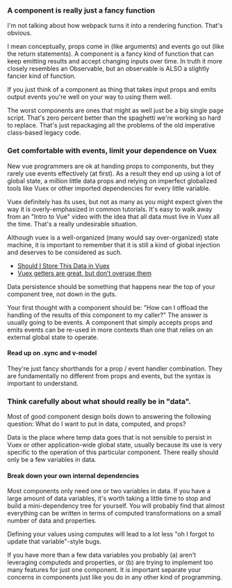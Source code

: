 ### A component is really just a fancy function

I'm not talking about how webpack turns it into a rendering function. That's obvious.

I mean conceptually, props come in (like arguments) and events go out (like the return statements).
A component is a fancy kind of function that can keep emitting results and accept changing inputs
over time. In truth it more closely resembles an Observable, but an observable is ALSO a slightly
fancier kind of function. 

If you just think of a component as thing that takes input props and emits output events you're well
on your way to using them well.

The worst components are ones that might as well just be a big single page script. That's zero
percent better than the spaghetti we're working so hard to replace. That's just repackaging all the
problems of the old imperative class-based legacy code.

### Get comfortable with events, limit your dependence on Vuex

New vue programmers are ok at handing props to components, but they rarely use events effectively
(at first). As a result they end up using a lot of global state, a million little data props and
relying on imperfect globalized tools like Vuex or other imported dependencies for every little
variable. 

Vuex definitely has its uses, but not as many as you might expect given the way it is
overly-emphasized in common tutorials. It's easy to walk away from an "Intro to Vue" video with the
idea that all data must live in Vuex all the time. That's a really undesirable situation. 

Although vuex is a well-organized (many would say over-organized) state machine, it is important
to remember that it is still a kind of global injection and deserves to be considered as such.

* [Should I Store This Data in
  Vuex](https://markus.oberlehner.net/blog/should-i-store-this-data-in-vuex/)
* [Vuex getters are great, but don’t overuse
  them](https://codeburst.io/vuex-getters-are-great-but-dont-overuse-them-9c946689b414)

Data persistence should be something that happens near the top of your component tree, not down in
the guts. 

Your first thought with a component should be: "How can I offload the handling of the results of
this component to my caller?" The answer is usually going to be events. A component that simply
accepts props and emits events can be re-used in more contexts than one that relies on an external
global state to operate.

#### Read up on .sync and v-model

They're just fancy shorthands for a prop / event handler combination. They are fundamentally no
different from props and events, but the syntax is important to understand.


### Think carefully about what should really be in "data".

Most of good component design boils down to answering the following question: What do I want to put
in data, computed, and props?

Data is the place where temp data goes that is not sensible to persist in Vuex or other
application-wide global state, usually because its use is very specific to the operation of this
particular component. There really should only be a few variables in data.

#### Break down your own internal dependencies

Most components only need one or two variables in data. If you have a large amount of data
variables, it's worth taking a little time to stop and build a mini-dependency tree for yourself.
You will probably find that almost everything can be written in terms of computed transformations on
a small number of data and properties.

Defining your values using computes will lead to a lot less "oh I forgot to update that
variable"-style bugs.

If you have more than a few data variables you probably (a) aren't leveraging computeds and
properties, or (b) are trying to implement too many features for just one component. It is important
separate your concerns in components just like you do in any other kind of programming.
